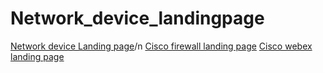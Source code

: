 # Network_device_landingpage
[Network device Landing page](https://network-devices.netlify.app/)/n
[Cisco firewall landing page](https://cisco-firewall.netlify.app/)
[Cisco webex landing page](https://cisco-webex.netlify.app/)
